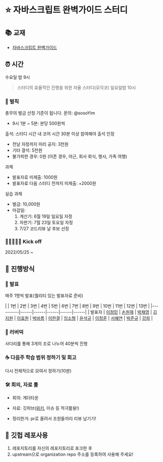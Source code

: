 # ⭐️ 자바스크립트 완벽가이드 스터디

## 📚 교재

- [자바스크립트 완벽가이드](http://www.yes24.com/Product/Goods/108450351)


## ⏰ 시간

수요일 밤 9시

> 스터디의 효율적인 진행을 위한 자율 스터디(모각코) 일요일밤 10시

### 👻 벌칙

총무의 벌금 산정 기준이 됩니다. 문의: @sosoYim 
- 9시 1분 ~ 5분: 분당 500원씩

출석: 스터디 시간 내 코어 시간 30분 이상 참여해야 출석 인정
- 전날 자정까지 미리 공지: 3천원
- 기타 결석: 5천원
- 불가피한 경우: 0원 (아픈 경우, 야근, 회사 회식, 행사, 가족 여행)

과제
- 발표자료 미제출: 1000원
- 발표자료 다음 스터디 전까지 미제출: +2000원

실습 과제
- 벌금: 10,000원
- 마감일:
  1. 계산기: 6월 19일 일요일 자정
  2. 자판기: 7월 23일 토요일 자정
  3. 7/27 코드리뷰 날 후보 선정


### 🏃🏻🏃🏻‍♀️ Kick off

2022/05/25 ~

## 📝 진행방식

### 🎤 발표

매주 1명씩 발표(퀄리티 있는 발표자료 준비)

|          | 1번 | 2번 | 3번 | 4번 | 5번 | 6번 | 7번 | 8번 | 9번 | 10번 | 11번 | 12번 | 13번 | 
|----------|------|------|------|------|------|
| 발표자 | [이정민](https://github.com/hustle-dev) | [손원재](https://github.com/sonwonjae) | [박채영](https://github.com/coolchaeyoung) | [김지원](https://github.com/jiwonkim0131) | [이효원](https://github.com/hhhyyo) | [박바름](https://github.com/congaweb) | [이한결](https://github.com/hanana1253) | [임소형](https://github.com/sosoYim) | [윤석규](https://github.com/dbstjrrb12) | [이정훈](https://github.com/jhyj0521) | [서혜연](https://github.com/skojphy) | [박준규](https://github.com/jkpark104) | [강희](https://github.com/kheeyaa) |


### 🐥 러버덕

사다리를 통해 3개의 조로 나누어 40분씩 진행

### ☕️ 다음주 학습 범위 정하기 및 회고

다시 전체적으로 모여서 정하기(10분)

### 🛠 회의, 자료 툴

- 회의: 게더타운
- 자료: 깃허브([위키](https://github.com/FEonTheBlock/JavaScript_The-Definitive-Guide/wiki), 이슈 등 적극활용!)

- 정리한거: pr로 올려서 조원들끼리 리뷰 남기기!

## 📜 깃헙 레포사용

1. 레포지토리를 자신의 레포지토리로 포크한 후
2. upstream으로 organization repo 주소를 등록하여 사용해 주세요!
